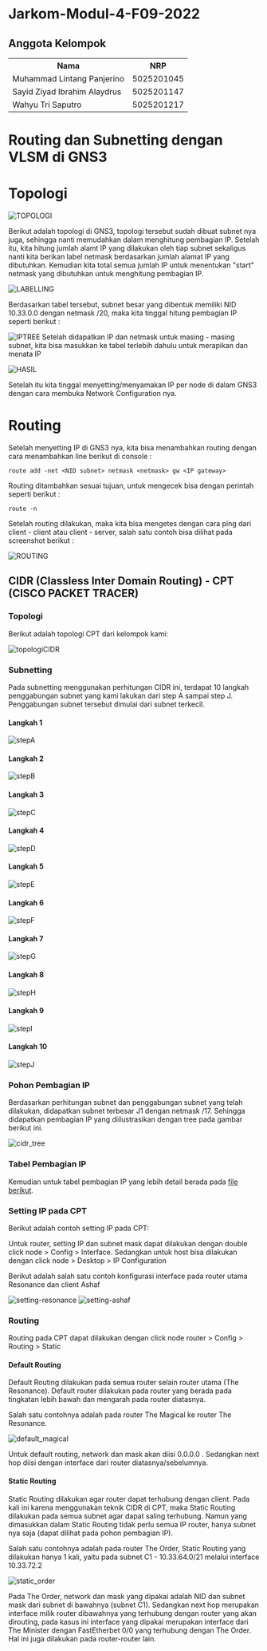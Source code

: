 # Jarkom-Modul-4-F09-2022

## Anggota Kelompok

<table>
    <tr>
	    <th>Nama</th>
        <th>NRP</th>
    </tr>
    <tr>
        <td>Muhammad Lintang Panjerino</td>
        <td>5025201045</td>
    </tr>
    <tr>
        <td>Sayid Ziyad Ibrahim Alaydrus</td>
        <td>5025201147</td>
    </tr>
    <tr>
        <td>Wahyu Tri Saputro</td>
        <td>5025201217</td>
    </tr>
<table>

# Routing dan Subnetting dengan VLSM di GNS3

# Topologi

![TOPOLOGI](img/VLSM/Topologi.png)

Berikut adalah topologi di GNS3, topologi tersebut sudah dibuat subnet nya juga, sehingga nanti memudahkan dalam menghitung pembagian IP. Setelah itu, kita hitung jumlah alamt IP yang dilakukan oleh tiap subnet sekaligus nanti kita berikan label netmask berdasarkan jumlah alamat IP yang dibutuhkan. Kemudian kita total semua jumlah IP untuk menentukan "start" netmask yang dibutuhkan untuk menghitung pembagian IP.

![LABELLING](img/VLSM/IP.png)

Berdasarkan tabel tersebut, subnet besar yang dibentuk memiliki NID 10.33.0.0 dengan netmask /20, maka kita tinggal hitung pembagian IP seperti berikut :

![IPTREE](img/VLSM/IPTree.png)
Setelah didapatkan IP dan netmask untuk masing - masing subnet, kita bisa masukkan ke tabel terlebih dahulu untuk merapikan dan menata IP

![HASIL](img/VLSM/HasilPerhitungan.png)

Setelah itu kita tinggal menyetting/menyamakan IP per node di dalam GNS3 dengan cara membuka Network Configuration nya.

# Routing

Setelah menyetting IP di GNS3 nya, kita bisa menambahkan routing dengan cara menambahkan line berikut di console :

`route add -net <NID subnet> netmask <netmask> gw <IP gateway>`

Routing ditambahkan sesuai tujuan, untuk mengecek bisa dengan perintah seperti berikut :

`route -n`

Setelah routing dilakukan, maka kita bisa mengetes dengan cara ping dari client - client atau client - server, salah satu contoh bisa dilihat pada screenshot berikut :

![ROUTING](img/VLSM/Routing.png)

## CIDR (Classless Inter Domain Routing) - CPT (CISCO PACKET TRACER)

### Topologi

Berikut adalah topologi CPT dari kelompok kami:

![topologiCIDR](/img/CIDR/TopologiCIDR.png)

### Subnetting

Pada subnetting menggunakan perhitungan CIDR ini, terdapat 10 langkah penggabungan subnet yang kami lakukan dari step A sampai step J. Penggabungan subnet tersebut dimulai dari subnet terkecil.

#### Langkah 1

![stepA](/img/CIDR/stepA.png)

#### Langkah 2

![stepB](/img/CIDR/stepB.png)

#### Langkah 3

![stepC](/img/CIDR/stepC.png)

#### Langkah 4

![stepD](/img/CIDR/stepD.png)

#### Langkah 5

![stepE](/img/CIDR/stepE.png)

#### Langkah 6

![stepF](/img/CIDR/stepF.png)

#### Langkah 7

![stepG](/img/CIDR/stepG.png)

#### Langkah 8

![stepH](/img/CIDR/stepH.png)

#### Langkah 9

![stepI](/img/CIDR/stepI.png)

#### Langkah 10

![stepJ](/img/CIDR/stepJ.png)

### Pohon Pembagian IP

Berdasarkan perhitungan subnet dan penggabungan subnet yang telah dilakukan, didapatkan subnet terbesar J1 dengan netmask /17. Sehingga didapatkan pembagian IP yang diilustrasikan dengan tree pada gambar berikut ini.

![cidr_tree](/img/CIDR/treeCIDR.png)

### Tabel Pembagian IP

Kemudian untuk tabel pembagian IP yang lebih detail berada pada <a href="/Tabel%20Pembagian%20IP%20CIDR.pdf">file berikut</a>.

### Setting IP pada CPT

Berikut adalah contoh setting IP pada CPT:

Untuk router, setting IP dan subnet mask dapat dilakukan dengan double click node > Config > Interface. Sedangkan untuk host bisa dilakukan dengan click node > Desktop > IP Configuration

Berikut adalah salah satu contoh konfigurasi interface pada router utama Resonance dan client Ashaf

![setting-resonance](/img/CIDR/setting_router.png)
![setting-ashaf](/img/CIDR/setting_client.png)

### Routing

Routing pada CPT dapat dilakukan dengan click node router > Config > Routing > Static

#### Default Routing

Default Routing dilakukan pada semua router selain router utama (The Resonance). Default router dilakukan pada router yang berada pada tingkatan lebih bawah dan mengarah pada router diatasnya.

Salah satu contohnya adalah pada router The Magical ke router The Resonance.

![default_magical](/img/CIDR/defaul_routing.png)

Untuk default routing, network dan mask akan diisi 0.0.0.0 . Sedangkan next hop diisi dengan interface dari router diatasnya/sebelumnya.

#### Static Routing

Static Routing dilakukan agar router dapat terhubung dengan client. Pada kali ini karena menggunakan teknik CIDR di CPT, maka Static Routing dilakukan pada semua subnet agar dapat saling terhubung. Namun yang dimasukkan dalam Static Routing tidak perlu semua IP router, hanya subnet nya saja (dapat dilihat pada pohon pembagian IP).

Salah satu contohnya adalah pada router The Order, Static Routing yang dilakukan hanya 1 kali, yaitu pada subnet C1 - 10.33.64.0/21 melalui interface 10.33.72.2

![static_order](/img/CIDR/static_routing.png)

Pada The Order, network dan mask yang dipakai adalah NID dan subnet mask dari subnet di bawahnya (subnet C1). Sedangkan next hop merupakan interface milik router dibawahnya yang terhubung dengan router yang akan dirouting, pada kasus ini interface yang dipakai merupakan interface dari The Minister dengan FastEtherbet 0/0 yang terhubung dengan The Order. Hal ini juga dilakukan pada router-router lain.
